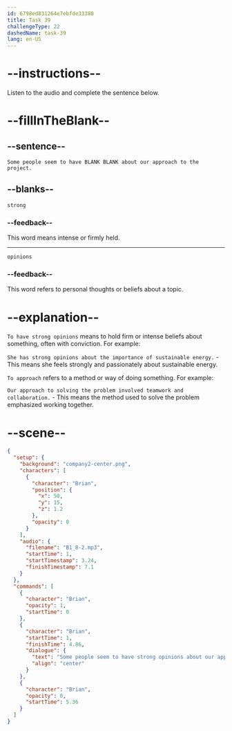 ```yaml
---
id: 6798ed831264e7ebfde33380
title: Task 39
challengeType: 22
dashedName: task-39
lang: en-US
---
```


<!-- (Audio) Brian: Some people seem to have strong opinions about our approach to the project. -->

# --instructions--

Listen to the audio and complete the sentence below.

# --fillInTheBlank--

## --sentence--

`Some people seem to have BLANK BLANK about our approach to the project.`

## --blanks--

`strong`

### --feedback--

This word means intense or firmly held.

---

`opinions`

### --feedback--

This word refers to personal thoughts or beliefs about a topic.

# --explanation--

`To have strong opinions` means to hold firm or intense beliefs about something, often with conviction. For example:

`She has strong opinions about the importance of sustainable energy.` - This means she feels strongly and passionately about sustainable energy.

`To approach` refers to a method or way of doing something. For example:

`Our approach to solving the problem involved teamwork and collaboration.` - This means the method used to solve the problem emphasized working together.

# --scene--

```json
{
  "setup": {
    "background": "company2-center.png",
    "characters": [
      {
        "character": "Brian",
        "position": {
          "x": 50,
          "y": 15,
          "z": 1.2
        },
        "opacity": 0
      }
    ],
    "audio": {
      "filename": "B1_8-2.mp3",
      "startTime": 1,
      "startTimestamp": 3.24,
      "finishTimestamp": 7.1
    }
  },
  "commands": [
    {
      "character": "Brian",
      "opacity": 1,
      "startTime": 0
    },
    {
      "character": "Brian",
      "startTime": 1,
      "finishTime": 4.86,
      "dialogue": {
        "text": "Some people seem to have strong opinions about our approach to the project.",
        "align": "center"
      }
    },
    {
      "character": "Brian",
      "opacity": 0,
      "startTime": 5.36
    }
  ]
}
```
